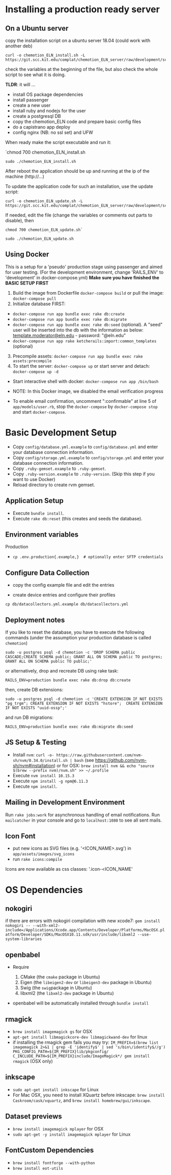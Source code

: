 # Installing a production ready server

## On a Ubuntu server

copy the installation script on a ubuntu server 18.04 (could work with another deb)

```
curl -o chemotion_ELN_install.sh -L https://git.scc.kit.edu/complat/chemotion_ELN_server/raw/development/scripts/install_production.sh
```

check the variables at the beginning of the file, but also check the whole script to see what it is doing.

**TLDR**: it will ...

* install OS package dependencies
* install passenger
* create a new user
* install ruby and nodejs for the user
* create a postgresql DB
* copy the chemotion_ELN code and prepare basic config files
* do a capistrano app deploy
* config nginx (NB: no ssl set) and UFW

When ready make the script executable and run it:

`chmod 700 chemotion_ELN_install.sh

`sudo ./chemotion_ELN_install.sh`

After reboot the application should be up and running at the ip of the machine (http://...)


To update the application code for such an installation, use the update script:
```
curl -o chemotion_ELN_update.sh -L https://git.scc.kit.edu/complat/chemotion_ELN_server/raw/development/scripts/update_production.sh
```

If needed, edit the file  (change the variables or comments out parts to disable), then

```
chmod 700 chemotion_ELN_update.sh`

sudo ./chemotion_ELN_update.sh
```



## Using Docker

This is a setup for a 'pseudo' production stage using passenger and aimed for user testing.
(For the development environment, change 'RAILS_ENV' to 'development' in docker-compose.yml)
**Make sure you have finished the BASIC SETUP FIRST**

1. Build the image from Dockerfile `docker-compose build` or pull the image: `docker-compose pull`
2. Initialize database FIRST:
  * `docker-compose run app bundle exec rake db:create`
  * `docker-compose run app bundle exec rake db:migrate`
  * `docker-compose run app bundle exec rake db:seed` (optional). A "seed"
    user will be inserted into the db with the information as below: template.moderator@eln.edu - password: "@eln.edu"
  * `docker-compose run app rake ketcherails:import:common_templates` (optional)
3. Precompile assets: `docker-compose run app bundle exec rake assets:precompile`
4. To start the server: `docker-compose up` or start server and detach: `docker-compose up -d`

* Start interactive shell with docker: `docker-compose run app /bin/bash`
* NOTE: In this Docker image, we disabled the email verification progress

* To enable email confirmation, uncomment ":confirmable" at line 5 of `app/models/user.rb`, stop the `docker-compose` by `docker-compose stop` and start `docker-compose`.


# Basic Development Setup

* Copy `config/database.yml.example` to `config/database.yml` and enter your database connection information.
* Copy `config/storage.yml.example` to `config/storage.yml` and enter your database connection information.
* Copy `.ruby-gemset.example` to `.ruby-gemset`.
* Copy `.ruby-version.example` to `.ruby-version`. (Skip this step if you want to use Docker)
* Reload directory to create rvm gemset.

## Application Setup
* Execute `bundle install`.
* Execute `rake db:reset` (this creates and seeds the database).

## Environment variables

Production

* `cp .env.production{.example,}  # optionally enter SFTP credentials`

## Configure Data Collection

* copy the config example file and edit the entries

* create device entries and configure their profiles

`cp db/datacollectors.yml.example db/datacollectors.yml`


## Deployment notes

If you like to reset the database, you have to execute the following commands (under the assumption your production database is called `chemotion`)

```
sudo -u postgres psql -d chemotion -c 'DROP SCHEMA public CASCADE;CREATE SCHEMA public; GRANT ALL ON SCHEMA public TO postgres; GRANT ALL ON SCHEMA public TO public;'
```

or alternatively, drop and recreate DB using rake task:
```
RAILS_ENV=production bundle exec rake db:drop db:create
```

then, create DB extensions:
```
sudo -u postgres psql -d chemotion -c 'CREATE EXTENSION IF NOT EXISTS "pg_trgm"; CREATE EXTENSION IF NOT EXISTS "hstore";  CREATE EXTENSION IF NOT EXISTS "uuid-ossp";'
```

and run DB migrations:
```
RAILS_ENV=production bundle exec rake db:migrate db:seed
```


## JS Setup & Testing

* Install `nvm`: `curl -o- https://raw.githubusercontent.com/nvm-sh/nvm/0.34.0/install.sh | bash` (see https://github.com/nvm-sh/nvm#installation)
  or for OSX: `brew install nvm && echo "source $(brew --prefix nvm)/nvm.sh" >> ~/.profile`
* Execute `nvm install 10.15.3`
* Execute `npm install -g npm@6.11.3`
* Execute `npm install`.

## Mailing in Development Environment

Run `rake jobs:work` for asynchronous handling of email notifications. Run `mailcatcher` in your console and go to `localhost:1080` to see all sent mails.

## Icon Font

* put new icons as SVG files (e.g. '<ICON_NAME>.svg') in `app/assets/images/svg_icons`
* run `rake icons:compile`

Icons are now available as css classes: '.icon-<ICON_NAME'


# OS Dependencies

## nokogiri
if there are errors with nokogiri compilation with new xcode7:
`gem install nokogiri -- --with-xml2-include=/Applications/Xcode.app/Contents/Developer/Platforms/MacOSX.platform/Developer/SDKs/MacOSX10.11.sdk/usr/include/libxml2 --use-system-libraries`

## openbabel
* Require
  1. CMake (the `cmake` package in Ubuntu)
  2. Eigen (the `libeigen2-dev` or `libeigen3-dev` package in Ubuntu)
  3. Swig (the `swig`package in Ubuntu)
  4. libxml2 (the `libxml2-dev` package in Ubuntu)

* openbabel will be automatically installed through `bundle install`

## rmagick
* `brew install imagemagick gs` for OSX
* `apt-get install libmagickcore-dev libmagickwand-dev` for linux
* if installing the rmagick gem fails you may try: `IM_PREFIX=$(brew list imagemagick 2>&1 | grep -E 'identify$' | sed 's/bin\/identify$//g') PKG_CONFIG_PATH=${IM_PREFIX}lib/pkgconfig/ C_INCLUDE_PATH=${IM_PREFIX}include/ImageMagick*/ gem install rmagick` (OSX only)

## inkscape
* `sudo apt-get install inkscape` for Linux
* For Mac OSX, you need to install XQuartz before inkscape: `brew install Caskroom/cask/xquartz`, and `brew install homebrew/gui/inkscape`.

## Dataset previews
* `brew install imagemagick mplayer` for OSX
* `sudo apt-get -y install imagemagick mplayer` for Linux

## FontCustom Dependencies

* `brew install fontforge --with-python`
* `brew install eot-utils`
